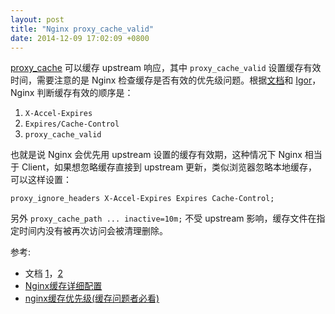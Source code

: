 ```yaml
---
layout: post
title: "Nginx proxy_cache_valid"
date: 2014-12-09 17:02:09 +0800
---
```


[proxy_cache][1] 可以缓存 upstream 响应，其中 `proxy_cache_valid` 设置缓存有效时间，需要注意的是 Nginx 检查缓存是否有效的优先级问题。根据[文档][2]和 [Igor][3]，Nginx 判断缓存有效的顺序是：

1. `X-Accel-Expires`
2. `Expires/Cache-Control`
3. `proxy_cache_valid `

也就是说 Nginx 会优先用 upstream 设置的缓存有效期，这种情况下 Nginx 相当于 Client，如果想忽略缓存直接到 upstream 更新，类似浏览器忽略本地缓存，可以这样设置：

`proxy_ignore_headers X-Accel-Expires Expires Cache-Control;`

另外 `proxy_cache_path ... inactive=10m;` 不受 upstream 影响，缓存文件在指定时间内没有被再次访问会被清理删除。

参考:

* 文档 [1][4]，[2][2]
* [Nginx缓存详细配置][5]
* [nginx缓存优先级(缓存问题者必看)][6]

[1]:https://fann.im/blog/2014/08/30/nginx-proxy-cache/
[2]:http://wiki.nginx.org/HttpProxyModule#proxy_cache_valid
[3]:http://forum.nginx.org/read.php?2,2182,2185#msg-2185
[4]:http://nginx.org/en/docs/http/ngx_http_proxy_module.html#proxy_cache_valid
[5]:http://www.firefoxbug.com/index.php/archives/2089/
[6]:http://www.ttlsa.com/nginx/nginx-cache-priority/
